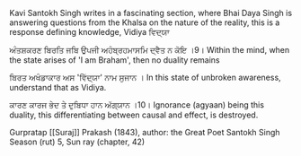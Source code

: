 Kavi Santokh Singh writes in a fascinating section, where Bhai Daya Singh is answering questions from the Khalsa on the nature of the reality, this is a response defining knowledge, Vidiya ਵਿਦ੍ਯਾ

ਅੰਤਸ਼ਕਰਣ ਬਿਰਤਿ ਜਬਿ ਉਪਜੀ ਅਹੰਬ੍ਰਹਮਾਸਮਿ ਦ੍ਵੈਤ ਨ ਕੋਇ ।9।
Within the mind, when the state arises of 'I am Braham', then no duality remains 

ਬਿਰਤ ਅਖੰਡਾਕਾਰ ਅਸ 'ਵਿੱਦ੍ਯਾ' ਨਾਮ ਸੁਜਾਨ ।
In this state of unbroken awareness, understand that as Vidiya. 

ਕਾਰਣ ਕਾਰਜ ਭੇਦ ਤੇ ਦੁਬਿਧਾ ਹਾਨ ਅੱਗ੍ਯਾਨ ।10।
Ignorance (agyaan) being this duality, this differentiating between causal and effect, is destroyed.

Gurpratap [[Suraj]] Prakash (1843), author: the Great Poet Santokh Singh
Season (rut) 5, Sun ray (chapter, 42)

